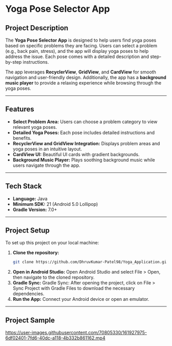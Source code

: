 # Yoga Pose Selector App

## Project Description
The **Yoga Pose Selector App** is designed to help users find yoga poses based on specific problems they are facing. Users can select a problem (e.g., back pain, stress), and the app will display yoga poses to help address the issue. Each pose comes with a detailed description and step-by-step instructions.

The app leverages **RecyclerView**, **GridView**, and **CardView** for smooth navigation and user-friendly design. Additionally, the app has a **background music player** to provide a relaxing experience while browsing through the yoga poses.

---

## Features

- **Select Problem Area:** Users can choose a problem category to view relevant yoga poses.
- **Detailed Yoga Poses:** Each pose includes detailed instructions and benefits.
- **RecyclerView and GridView Integration:** Displays problem areas and yoga poses in an intuitive layout.
- **CardView UI:** Beautiful UI cards with gradient backgrounds.
- **Background Music Player:** Plays soothing background music while users navigate through the app.

---

## Tech Stack

- **Language:** Java
- **Minimum SDK:** 21 (Android 5.0 Lollipop)
- **Gradle Version:** 7.0+

---

## Project Setup

To set up this project on your local machine:

1. **Clone the repository:**
   ```bash
   git clone https://github.com/DhruvKumar-Patel98/Yoga_Application.git
2. **Open in Android Studio:**
  Open Android Studio and select File > Open, then navigate to the cloned repository.
3. **Gradle Sync:**
  Gradle Sync:
After opening the project, click on File > Sync Project with Gradle Files to download the necessary dependencies.
4. **Run the App:**
Connect your Android device or open an emulator.

---

## Project Sample
https://user-images.githubusercontent.com/70805330/161927975-6df02401-7fd6-40dc-a118-4b332b861162.mp4
